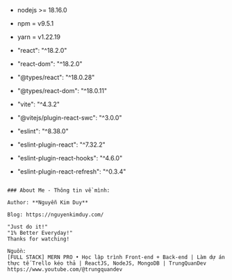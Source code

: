 * nodejs >= 18.16.0
* npm = v9.5.1
* yarn = v1.22.19

* "react": "^18.2.0"
* "react-dom": "^18.2.0"
* "@types/react": "^18.0.28"
* "@types/react-dom": "^18.0.11"

* "vite": "^4.3.2"
* "@vitejs/plugin-react-swc": "^3.0.0"

* "eslint": "^8.38.0"
* "eslint-plugin-react": "^7.32.2"
* "eslint-plugin-react-hooks": "^4.6.0"
* "eslint-plugin-react-refresh": "^0.3.4"
```

### About Me - Thông tin về mình:

Author: **Nguyễn Kim Duy**

Blog: https://nguyenkimduy.com/

"Just do it!"
"1% Better Everyday!"
Thanks for watching!

Nguồn:
[FULL STACK] MERN PRO • Học lập trình Front-end + Back-end | Làm dự án thực tế Trello kéo thả | ReactJS, NodeJS, MongoDB | TrungQuanDev
https://www.youtube.com/@trungquandev